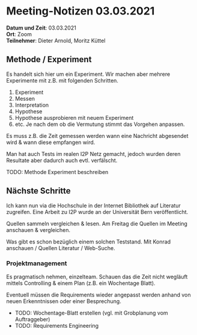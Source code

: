 # Meeting-Notizen 03.03.2021

**Datum und Zeit**: 03.03.2021  
**Ort**: Zoom  
**Teilnehmer**: Dieter Arnold, Moritz Küttel

## Methode / Experiment

Es handelt sich hier um ein Experiment. Wir machen aber mehrere Experimente mit z.B. mit folgenden Schritten.


1. Experiment
2. Messen 
3. Interpretation 
4. Hypothese
5. Hypothese ausprobieren mit neuem Experiment
6. etc. Je nach dem ob die Vermutung stimmt das Vorgehen anpassen.


Es muss z.B. die Zeit gemessen werden wann eine Nachricht abgesendet wird & wann diese empfangen wird.

Man hat auch Tests im realen I2P Netz gemacht, jedoch wurden deren Resultate aber dadurch auch evtl. verfälscht.

TODO: Methode Experiment beschreiben

## Nächste Schritte

Ich kann nun via die Hochschule in der Internet Bibliothek auf Literatur zugreifen. Eine Arbeit zu I2P wurde an der Universität Bern veröffentlicht.

Quellen sammeln vergleichen & lesen.
Am Freitag die Quellen im Meeting anschauen & vergleichen.

Was gibt es schon bezüglich einem solchen Teststand. Mit Konrad anschauen / Quellen Literatur / Web-Suche.

###  Projektmanagement

Es pragmatisch nehmen, einzelteam.
Schauen das die Zeit nicht wegläuft mittels Controlling & einem Plan (z.B. ein Wochentage Blatt).


Eventuell müssen die Requirements wieder angepasst werden anhand von neuen Erkenntnissen oder einer Besprechung.

* TODO: Wochentage-Blatt erstellen (vgl. mit Grobplanung vom Auftraggeber)
* TODO: Requirements Engineering
